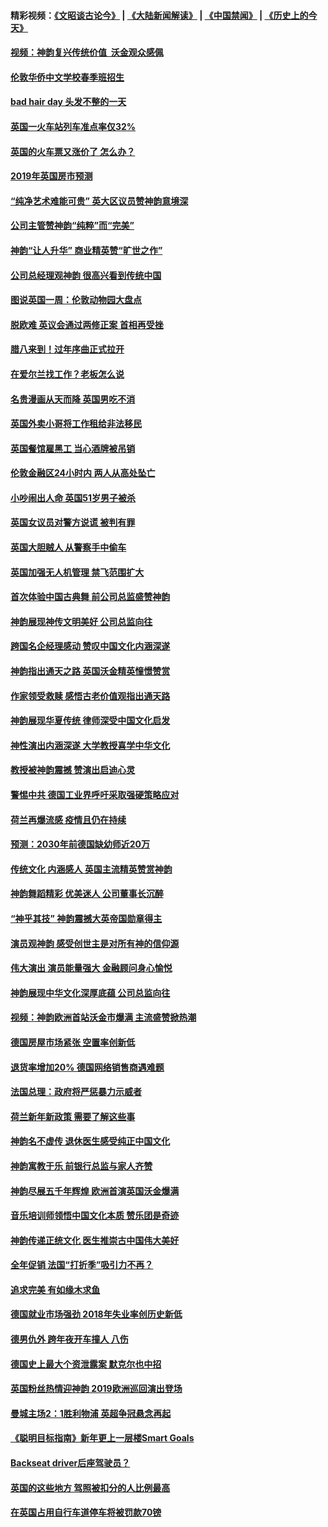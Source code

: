 #### 精彩视频：[《文昭谈古论今》](https://github.com/gfw-breaker/wenzhao/blob/master/README.md?t=01122130) | [《大陆新闻解读》](https://github.com/gfw-breaker/ntdtv-comedy/blob/master/README.md?t=01122130) | [《中国禁闻》](https://github.com/gfw-breaker/ntdtv-news/blob/master/README.md?t=01122130) | [《历史上的今天》](https://github.com/gfw-breaker/today-in-history/blob/master/README.md?t=01122130) 

#### [视频：神韵复兴传统价值  沃金观众感佩](../pages/nsc974/n10970961.md?t=01122130) 

#### [伦敦华侨中文学校春季班招生](../pages/nsc974/n10970785.md?t=01122130) 

#### [bad hair day 头发不整的一天](../pages/nsc974/n10970780.md?t=01122130) 

#### [英国一火车站列车准点率仅32%](../pages/nsc974/n10970775.md?t=01122130) 

#### [英国的火车票又涨价了 怎么办？](../pages/nsc974/n10970766.md?t=01122130) 

#### [2019年英国房市预测](../pages/nsc974/n10970729.md?t=01122130) 

#### [“纯净艺术难能可贵” 英大区议员赞神韵意境深](../pages/nsc974/n10970162.md?t=01122130) 

#### [公司主管赞神韵“纯粹”而“完美”](../pages/nsc974/n10969882.md?t=01122130) 

#### [神韵“让人升华” 商业精英赞“旷世之作”](../pages/nsc974/n10969860.md?t=01122130) 

#### [公司总经理观神韵 很高兴看到传统中国](../pages/nsc974/n10969730.md?t=01122130) 

#### [图说英国一周：伦敦动物园大盘点](../pages/nsc974/n10969365.md?t=01122130) 

#### [脱欧难 英议会通过两修正案 首相再受挫](../pages/nsc974/n10968468.md?t=01122130) 

#### [腊八来到！过年序曲正式拉开](../pages/nsc974/n10968649.md?t=01122130) 

#### [在爱尔兰找工作？老板怎么说](../pages/nsc974/n10968555.md?t=01122130) 

#### [名贵漫画从天而降 英国男吃不消](../pages/nsc974/n10968559.md?t=01122130) 

#### [英国外卖小哥将工作租给非法移民](../pages/nsc974/n10968548.md?t=01122130) 

#### [英国餐馆雇黑工 当心酒牌被吊销](../pages/nsc974/n10968537.md?t=01122130) 

#### [伦敦金融区24小时内 两人从高处坠亡](../pages/nsc974/n10968533.md?t=01122130) 

#### [小吵闹出人命 英国51岁男子被杀](../pages/nsc974/n10968526.md?t=01122130) 

#### [英国女议员对警方说谎 被判有罪](../pages/nsc974/n10968517.md?t=01122130) 

#### [英国大胆贼人 从警察手中偷车](../pages/nsc974/n10968489.md?t=01122130) 

#### [英国加强无人机管理 禁飞范围扩大](../pages/nsc974/n10968473.md?t=01122130) 

#### [首次体验中国古典舞 前公司总监盛赞神韵](../pages/nsc974/n10967619.md?t=01122130) 

#### [神韵展现神传文明美好 公司总监向往](../pages/nsc974/n10967402.md?t=01122130) 

#### [跨国名企经理感动 赞叹中国文化内涵深遂](../pages/nsc974/n10967396.md?t=01122130) 

#### [神韵指出通天之路 英国沃金精英憧憬赞赏](../pages/nsc974/n10967254.md?t=01122130) 

#### [作家领受救赎 感悟古老价值观指出通天路](../pages/nsc974/n10967056.md?t=01122130) 

#### [神韵展现华夏传统 律师深受中国文化启发](../pages/nsc974/n10966824.md?t=01122130) 

#### [神性演出内涵深遂 大学教授喜学中华文化](../pages/nsc974/n10966804.md?t=01122130) 

#### [教授被神韵震撼 赞演出启迪心灵](../pages/nsc974/n10966792.md?t=01122130) 

#### [警惕中共 德国工业界呼吁采取强硬策略应对](../pages/nsc974/n10966701.md?t=01122130) 

#### [荷兰再爆流感 疫情且仍在持续](../pages/nsc974/n10965996.md?t=01122130) 

#### [预测：2030年前德国缺幼师近20万](../pages/nsc974/n10965934.md?t=01122130) 

#### [传统文化 内涵感人 英国主流精英赞赏神韵](../pages/nsc974/n10965374.md?t=01122130) 

#### [神韵舞蹈精彩 优美迷人 公司董事长沉醉](../pages/nsc974/n10965237.md?t=01122130) 

#### [“神乎其技” 神韵震撼大英帝国勋章得主](../pages/nsc974/n10964718.md?t=01122130) 

#### [演员观神韵 感受创世主是对所有神的信仰源](../pages/nsc974/n10964931.md?t=01122130) 

#### [伟大演出 演员能量强大 金融顾问身心愉悦](../pages/nsc974/n10964616.md?t=01122130) 

#### [神韵展现中华文化深厚底蕴 公司总监向往](../pages/nsc974/n10964581.md?t=01122130) 

#### [视频：神韵欧洲首站沃金市爆满 主流盛赞掀热潮](../pages/nsc974/n10964483.md?t=01122130) 

#### [德国房屋市场紧张 空置率创新低](../pages/nsc974/n10964397.md?t=01122130) 

#### [退货率增加20% 德国网络销售商遇难题](../pages/nsc974/n10964456.md?t=01122130) 

#### [法国总理：政府将严惩暴力示威者](../pages/nsc974/n10963993.md?t=01122130) 

#### [荷兰新年新政策 需要了解这些事](../pages/nsc974/n10963965.md?t=01122130) 

#### [神韵名不虚传 退休医生感受纯正中国文化](../pages/nsc974/n10962905.md?t=01122130) 

#### [神韵寓教于乐 前银行总监与家人齐赞](../pages/nsc974/n10962993.md?t=01122130) 

#### [神韵尽展五千年辉煌 欧洲首演英国沃金爆满](../pages/nsc974/n10962683.md?t=01122130) 

#### [音乐培训师领悟中国文化本质 赞乐团是奇迹](../pages/nsc974/n10962443.md?t=01122130) 

#### [神韵传递正统文化 医生推崇古中国伟大美好](../pages/nsc974/n10962397.md?t=01122130) 

#### [全年促销 法国“打折季”吸引力不再？](../pages/nsc974/n10961553.md?t=01122130) 

#### [追求完美 有如缘木求鱼](../pages/nsc974/n10962255.md?t=01122130) 

#### [德国就业市场强劲 2018年失业率创历史新低](../pages/nsc974/n10961491.md?t=01122130) 

#### [德男仇外 跨年夜开车撞人 八伤](../pages/nsc974/n10961367.md?t=01122130) 

#### [德国史上最大个资泄露案 默克尔也中招](../pages/nsc974/n10960100.md?t=01122130) 

#### [英国粉丝热情迎神韵 2019欧洲巡回演出登场](../pages/nsc974/n10958683.md?t=01122130) 

#### [曼城主场2：1胜利物浦 英超争冠悬念再起](../pages/nsc974/n10954843.md?t=01122130) 

#### [《聪明目标指南》新年更上一层楼Smart Goals](../pages/nsc974/n10954583.md?t=01122130) 

#### [Backseat driver后座驾驶员？](../pages/nsc974/n10954192.md?t=01122130) 

#### [英国的这些地方 驾照被扣分的人比例最高](../pages/nsc974/n10954152.md?t=01122130) 

#### [在英国占用自行车道停车将被罚款70镑](../pages/nsc974/n10954142.md?t=01122130) 

